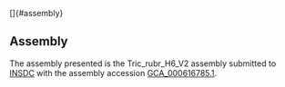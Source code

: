 []{#assembly}

Assembly
--------

The assembly presented is the Tric\_rubr\_H6\_V2 assembly submitted to
[INSDC](http://www.insdc.org) with the assembly accession
[GCA\_000616785.1](http://www.ebi.ac.uk/ena/data/view/GCA_000616785.1).
